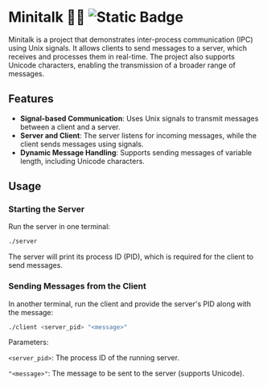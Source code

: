 # Minitalk 📡💬 ![Static Badge](https://img.shields.io/badge/approved-125%25-brightgreen?style=flat-square)

Minitalk is a project that demonstrates inter-process communication (IPC) using Unix signals. It allows clients to send messages to a server, which receives and processes them in real-time. The project also supports Unicode characters, enabling the transmission of a broader range of messages.

## Features

- **Signal-based Communication**: Uses Unix signals to transmit messages between a client and a server.
- **Server and Client**: The server listens for incoming messages, while the client sends messages using signals.
- **Dynamic Message Handling**: Supports sending messages of variable length, including Unicode characters.

## Usage
### Starting the Server

Run the server in one terminal:

````bash
./server
````
The server will print its process ID (PID), which is required for the client to send messages.

### Sending Messages from the Client
In another terminal, run the client and provide the server's PID along with the message:

````bash
./client <server_pid> "<message>"
````
Parameters:

`<server_pid>`: The process ID of the running server.

`"<message>"`: The message to be sent to the server (supports Unicode).

